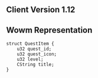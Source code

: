 ## Client Version 1.12

## Wowm Representation
```rust,ignore
struct QuestItem {
    u32 quest_id;    
    u32 quest_icon;    
    u32 level;    
    CString title;    
}

```
